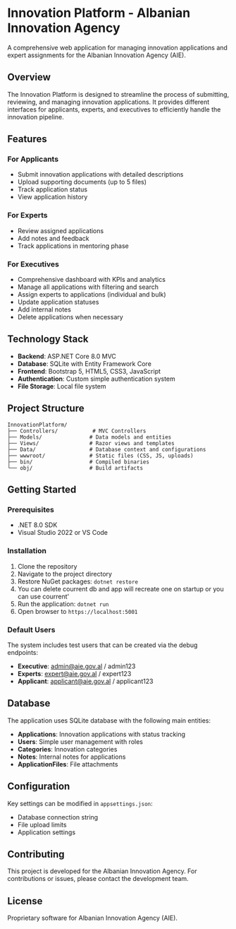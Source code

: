 # Innovation Platform - Albanian Innovation Agency

A comprehensive web application for managing innovation applications and expert assignments for the Albanian Innovation Agency (AIE).

## Overview

The Innovation Platform is designed to streamline the process of submitting, reviewing, and managing innovation applications. It provides different interfaces for applicants, experts, and executives to efficiently handle the innovation pipeline.

## Features

### For Applicants
- Submit innovation applications with detailed descriptions
- Upload supporting documents (up to 5 files)
- Track application status
- View application history

### For Experts
- Review assigned applications
- Add notes and feedback
- Track applications in mentoring phase

### For Executives
- Comprehensive dashboard with KPIs and analytics
- Manage all applications with filtering and search
- Assign experts to applications (individual and bulk)
- Update application statuses
- Add internal notes
- Delete applications when necessary

## Technology Stack

- **Backend**: ASP.NET Core 8.0 MVC
- **Database**: SQLite with Entity Framework Core
- **Frontend**: Bootstrap 5, HTML5, CSS3, JavaScript
- **Authentication**: Custom simple authentication system
- **File Storage**: Local file system

## Project Structure

```
InnovationPlatform/
├── Controllers/           # MVC Controllers
├── Models/               # Data models and entities
├── Views/                # Razor views and templates
├── Data/                 # Database context and configurations
├── wwwroot/              # Static files (CSS, JS, uploads)
├── bin/                  # Compiled binaries
└── obj/                  # Build artifacts
```

## Getting Started

### Prerequisites
- .NET 8.0 SDK
- Visual Studio 2022 or VS Code

### Installation
1. Clone the repository
2. Navigate to the project directory
3. Restore NuGet packages: `dotnet restore`
4. You can delete courrent db and app will recreate one on startup or you can use courrent'
5. Run the application: `dotnet run`
6. Open browser to `https://localhost:5001`

### Default Users
The system includes test users that can be created via the debug endpoints:
- **Executive**: admin@aie.gov.al / admin123
- **Experts**: expert@aie.gov.al / expert123
- **Applicant**: applicant@aie.gov.al / applicant123

## Database

The application uses SQLite database with the following main entities:
- **Applications**: Innovation applications with status tracking
- **Users**: Simple user management with roles
- **Categories**: Innovation categories
- **Notes**: Internal notes for applications
- **ApplicationFiles**: File attachments

## Configuration

Key settings can be modified in `appsettings.json`:
- Database connection string
- File upload limits
- Application settings

## Contributing

This project is developed for the Albanian Innovation Agency. For contributions or issues, please contact the development team.

## License

Proprietary software for Albanian Innovation Agency (AIE).
